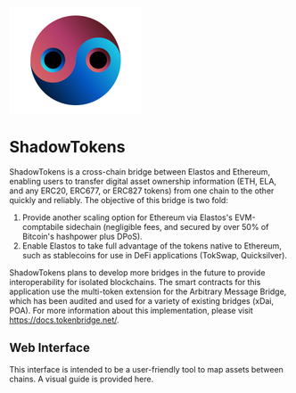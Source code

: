 ![shadowtokens_github](/src/assets/logo.svg)

# ShadowTokens

ShadowTokens is a cross-chain bridge between Elastos and Ethereum, enabling users to transfer digital asset ownership information (ETH, ELA, and any ERC20, ERC677, or ERC827 tokens) from one chain to the other quickly and reliably. The objective of this bridge is two fold:

1. Provide another scaling option for Ethereum via Elastos's EVM-comptabile sidechain (negligible fees, and secured by over 50% of Bitcoin's hashpower plus DPoS).
2. Enable Elastos to take full advantage of the tokens native to Ethereum, such as stablecoins for use in DeFi applications (TokSwap, Quicksilver).

ShadowTokens plans to develop more bridges in the future to provide interoperability for isolated blockchains. The smart contracts for this application use the multi-token extension for the Arbitrary Message Bridge, which has been audited and used for a variety of existing bridges (xDai, POA). For more information about this implementation, please visit https://docs.tokenbridge.net/. 

## Web Interface

This interface is intended to be a user-friendly tool to map assets between chains. A visual guide is provided here.






